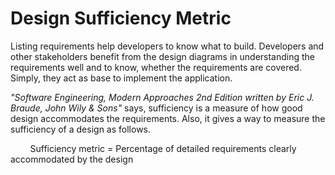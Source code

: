# Design Sufficiency Metric

Listing requirements help developers to know what to build. Developers and other stakeholders benefit from the design diagrams in understanding the requirements well and to know, whether the requirements are covered. Simply, they act as base to implement the application.  

*"Software Engineering, Modern Approaches 2nd Edition written by Eric J. Braude, John Wily & Sons"* says, sufficiency is a measure of how good design accommodates the requirements. Also, it gives a way to measure the sufficiency of a design as follows.

&nbsp;&nbsp;&nbsp;&nbsp;&nbsp;&nbsp;&nbsp;&nbsp;Sufficiency metric = Percentage of detailed requirements clearly accommodated by the design